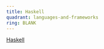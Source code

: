 ```yaml
---
title: Haskell
quadrant: languages-and-frameworks
ring: BLANK
---
```


[Haskell](https://www.haskell.org/)
